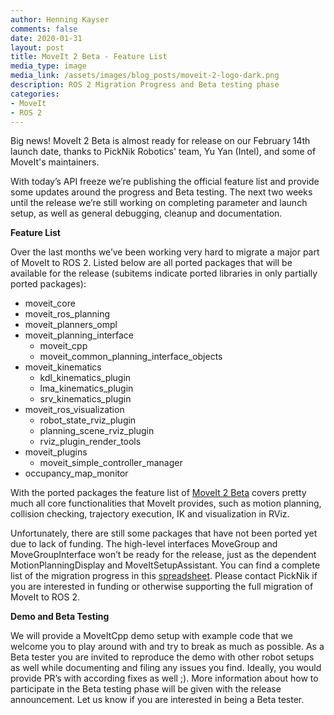 ```yaml
---
author: Henning Kayser
comments: false
date: 2020-01-31
layout: post
title: MoveIt 2 Beta - Feature List
media_type: image
media_link: /assets/images/blog_posts/moveit-2-logo-dark.png
description: ROS 2 Migration Progress and Beta testing phase
categories:
- MoveIt
- ROS 2
---
```


Big news! MoveIt 2 Beta is almost ready for release on our February 14th launch date, thanks to PickNik Robotics' team, Yu Yan (Intel), and some of MoveIt's maintainers.

With today’s API freeze we’re publishing the official feature list and provide some updates around the progress and Beta testing. The next two weeks until the release we’re still working on completing parameter and launch setup, as well as general debugging, cleanup and documentation.

**Feature List**

Over the last months we’ve been working very hard to migrate a major part of MoveIt to ROS 2. Listed below are all ported packages that will be available for the release (subitems indicate ported libraries in only partially ported packages):


* moveit_core
* moveit_ros_planning
* moveit_planners_ompl
* moveit_planning_interface
  * moveit_cpp
  * moveit_common_planning_interface_objects
* moveit_kinematics
  * kdl_kinematics_plugin
  * lma_kinematics_plugin
  * srv_kinematics_plugin
* moveit_ros_visualization
  * robot_state_rviz_plugin
  * planning_scene_rviz_plugin
  * rviz_plugin_render_tools
* moveit_plugins
  * moveit_simple_controller_manager
* occupancy_map_monitor


With the ported packages the feature list of [MoveIt 2 Beta](https://github.com/ros-planning/moveit2) covers pretty much all core functionalities that MoveIt provides, such as motion planning, collision checking, trajectory execution, IK and visualization in RViz.

Unfortunately, there are still some packages that have not been ported yet due to lack of funding. The high-level interfaces MoveGroup and MoveGroupInterface won’t be ready for the release, just as the dependent MotionPlanningDisplay and MoveItSetupAssistant. You can find a complete list of the migration progress in this [spreadsheet](https://docs.google.com/spreadsheets/d/1aPb3hNP213iPHQIYgcnCYh9cGFUlZmi_06E_9iTSsOI/edit?usp=sharing). Please contact PickNik if you are interested in funding or otherwise supporting the full migration of MoveIt to ROS 2.

**Demo and Beta Testing**

We will provide a MoveItCpp demo setup with example code that we welcome you to play around with and try to break as much as possible. As a Beta tester you are invited to reproduce the demo with other robot setups as well while documenting and filing any issues you find. Ideally, you would provide PR’s with according fixes as well ;). More information about how to participate in the Beta testing phase will be given with the release announcement. Let us know if you are interested in being a Beta tester.
